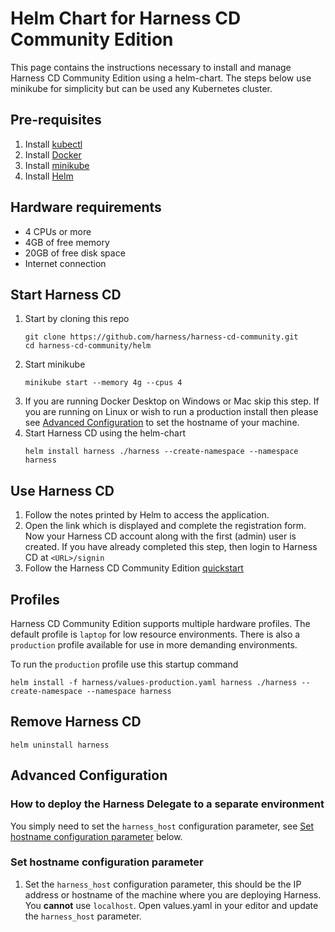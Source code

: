 # Helm Chart for Harness CD Community Edition
This page contains the instructions necessary to install and manage Harness CD Community Edition using a helm-chart. The steps below use minikube for simplicity but can be used any Kubernetes cluster.

## Pre-requisites
1) Install [kubectl](https://kubernetes.io/docs/tasks/tools/#kubectl)
1) Install [Docker](https://docs.docker.com/engine/install/)
1) Install [minikube](https://minikube.sigs.k8s.io/docs/start/)
1) Install [Helm](https://helm.sh/docs/intro/quickstart/)

## Hardware requirements
* 4 CPUs or more
* 4GB of free memory
* 20GB of free disk space
* Internet connection

## Start Harness CD
1) Start by cloning this repo
   ```shell
   git clone https://github.com/harness/harness-cd-community.git
   cd harness-cd-community/helm
   ```
1) Start minikube
   ```shell
   minikube start --memory 4g --cpus 4
   ```
1) If you are running Docker Desktop on Windows or Mac skip this step. If you are running on Linux or wish to run a production install then please see [Advanced Configuration](#advanced-configuration) to set the hostname of your machine.
1) Start Harness CD using the helm-chart
   ```shell
   helm install harness ./harness --create-namespace --namespace harness
   ```

## Use Harness CD
1) Follow the notes printed by Helm to access the application.
2) Open the link which is displayed and complete the registration form. Now your Harness CD account along with the first (admin) user is created. If you have already completed this step, then login to Harness CD at `<URL>/signin`
3) Follow the Harness CD Community Edition [quickstart](https://ngdocs.harness.io/article/ltvkgcwpum-harness-community-edition-quickstart)


## Profiles
Harness CD Community Edition supports multiple hardware profiles. The default profile is `laptop` for low resource environments. There is also a `production` profile available for use in more demanding environments.

To run the `production` profile use this startup command
```shell
helm install -f harness/values-production.yaml harness ./harness --create-namespace --namespace harness
```

## Remove Harness CD
```shell
helm uninstall harness
```

## Advanced Configuration
### How to deploy the Harness Delegate to a separate environment
You simply need to set the `harness_host` configuration parameter, see [Set hostname configuration parameter](#set-hostname-configuration-parameter) below.
### Set hostname configuration parameter
1) Set the `harness_host` configuration parameter, this should be the IP address or hostname of the machine where you are deploying Harness. You **cannot** use `localhost`. Open values.yaml in your editor and update the `harness_host` parameter.
